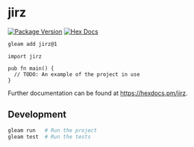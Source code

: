 # jirz

[![Package Version](https://img.shields.io/hexpm/v/jirz)](https://hex.pm/packages/jirz)
[![Hex Docs](https://img.shields.io/badge/hex-docs-ffaff3)](https://hexdocs.pm/jirz/)

```sh
gleam add jirz@1
```
```gleam
import jirz

pub fn main() {
  // TODO: An example of the project in use
}
```

Further documentation can be found at <https://hexdocs.pm/jirz>.

## Development

```sh
gleam run   # Run the project
gleam test  # Run the tests
```
